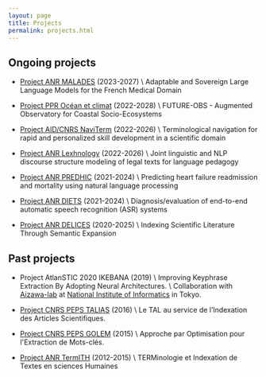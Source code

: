 ```yaml
---
layout: page
title: Projects
permalink: projects.html
---
```


## Ongoing projects

- [Project ANR MALADES](https://www.univ-nantes.fr/decouvrir-luniversite/vision-strategie-et-grands-projets/malades-adaptable-and-sovereign-large-language-models-for-the-french-medical-domain) (2023-2027) \\
    Adaptable and Sovereign Large Language Models for the French Medical Domain
  
- [Project PPR Océan et climat](https://www.ocean-climat.fr/) (2022-2028) \\
    FUTURE-OBS - Augmented Observatory for Coastal Socio-Ecosystems

- [Project AID/CNRS NaviTerm](https://cnrs-naviterm.github.io/) (2022-2026) \\
    Terminological navigation for rapid and personalized skill development in a scientific domain

- [Project ANR Lexhnology](https://lexhnology.hypotheses.org/) (2022-2026) \\
    Joint linguistic and NLP discourse structure modeling of legal texts for language pedagogy

- [Project ANR PREDHIC](https://anr.fr/Projet-ANR-21-CE23-0039) (2021-2024) \\
    Predicting heart failure readmission and mortality using natural language processing

- [Project ANR DIETS](https://anr-diets.univ-avignon.fr/) (2021-2024) \\
    Diagnosis/evaluation of end-to-end automatic speech recognition (ASR) systems

- [Project ANR DELICES](https://anr-delices.github.io/) (2020-2025) \\
    Indexing Scientific Literature Through Semantic Expansion


## Past projects

- Project AtlanSTIC 2020 IKEBANA (2019) \\
    Improving Keyphrase Extraction By Adopting Neural Architectures. \\
    Collaboration with [Aizawa-lab](https://www-al.nii.ac.jp/) at [National Institute of Informatics](http://www.nii.ac.jp/en/) in Tokyo.

- [Project CNRS PEPS TALIAS](https://boudinfl.github.io/talias/) (2016) \\
    Le TAL au service de l’Indexation des Articles Scientifiques.

- [Project CNRS PEPS GOLEM](http://boudinfl.github.io/golem/) (2015) \\
    Approche par Optimisation pour l'Extraction de Mots-clés.

- [Project ANR TermITH](https://anr.fr/Projet-ANR-12-CORD-0029) (2012-2015) \\
    TERMinologie et Indexation de Textes en sciences Humaines

